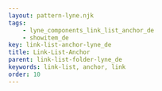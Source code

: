 ```yaml
---
layout: pattern-lyne.njk
tags: 
    - lyne_components_link_list_anchor_de
    - showitem_de
key: link-list-anchor-lyne_de
title: Link-List-Anchor
parent: link-list-folder-lyne_de
keywords: link-list, anchor, link
order: 10
---
```

